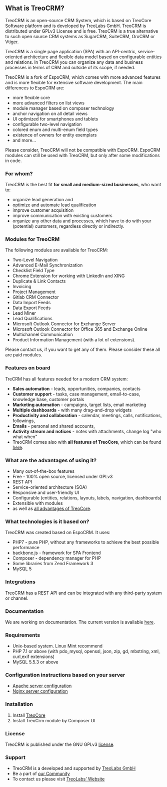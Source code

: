 ## What is TreoCRM?
TreoCRM is an open-source CRM System, which is based on TreoCore Software platform and is developed by TreoLabs GmbH. TreoCRM is distributed under GPLv3 License and is free. TreoCRM is a true alternative to such open source CRM systems as SugarCRM, SuiteCRM, OroCRM or Vtiger.

TreoCRM is a single page application (SPA) with an API-centric, service-oriented architecture and flexible data model based on configurable entities and relations. In TreoCRM you can organize any data and business processes in terms of CRM and outside of its scope, if needed.

TreoCRM is a fork of EspoCRM, which comes with more advanced features and is more flexible for extensive software development. The main differences to EspoCRM are: 
* more flexible core 
* more advanced filters on list views
* module manager based on composer technology
* anchor navigation on all detail views
* UI optimized for smartphones and tablets
* configurable two-level navigation
* colored enum and multi-enum field types
* existence of owners for entity exemplars
* and more...

Please consider, TreoCRM will not be compatible with EspoCRM. EspoCRM modules can still be used with TreoCRM, but only after some modifications in code.

### For whom?
TreoCRM is the best fit **for small and medium-sized businesses**, who want to:
* organize lead generation and 
* optimize and automate lead qualification
* improve customer acquisition
* improve communication with existing customers
* organize any other data and processes, which have to do with your (potential) customers, regardless directly or indirectly.

### Modules for TreoCRM
The following modules are available for TreoCRM:
* Two-Level Navigation
* Advanced E-Mail Synchronization
* Checklist Field Type
* Chrome Extension for working with LinkedIn and XING
* Duplicate & Link Contacts
* Invoicing
* Project Management
* Gitlab CRM Connector
* Data Import Feeds
* Data Export Feeds
* Lead Miner
* Lead Qualifications
* Microsoft Outlook Connector for Exchange Server
* Microsoft Outlook Connector for Office 365 and Exchange Online
* Multichannel Communication
* Product Information Management (with a lot of extensions).

Please contact us, if you want to get any of them. Please consider these all are paid modules.

### Features on board
TreCRM has all features needed for a modern CRM system:
* **Sales automation** - leads, opportunities, companies, contacts
* **Customer support** - tasks, case management, email-to-case, knowledge base, customer portals
* **Marketing automation** - campaigns, target lists, email marketing
* **Multiple dashboards** - with many drag-and-drop widgets 
* **Productivity and collaboration** - calendar, meetings, calls, notifications, followings,
* **Emails** - personal and shared accounts,
* **Activity stream and notices** - notes with attachments, change log "who what when"
* TreoCRM comes also with **all features of TreoCore**, which can be found [here](https://github.com/treolabs/treocore).

### What are the advantages of using it?
* Many out-of-the-box features
* Free - 100% open source, licensed under GPLv3
* REST API
* Service-oriented architecture (SOA)
* Responsive and user-friendly UI
* Configurable (entities, relations, layouts, labels, navigation, dashboards)
* Extensible with modules
* as well as [all advantages of TreoCore](https://github.com/treolabs/treocore).

### What technologies is it based on?
TreoCRM was created based on EspoCRM. It uses:
* PHP7 - pure PHP, without any frameworks to achieve the best possible performance
* backbone.js - framework for SPA Frontend
* Composer - dependency manager for PHP
* Some libraries from Zend Framework 3
* MySQL 5

### Integrations
TreoCRM has a REST API and can be integrated with any third-party system or channel.

### Documentation
We are working on documentation. The current version is available [here](https://treopim.com/help).

### Requirements

* Unix-based system. Linux Mint recommend
* PHP 7.1 or above (with pdo_mysql, openssl, json, zip, gd, mbstring, xml, curl,exif extensions)
* MySQL 5.5.3 or above

### Configuration instructions based on your server
* [Apache server configuration](https://github.com/treolabs/treocore/blob/master/docs/en/administration/apache-server-configuration.md)
* [Nginx server configuration](https://github.com/treolabs/treocore/blob/master/docs/en/administration/nginx-server-configuration.md)

### Installation
1. Install [TreoCore](https://github.com/treolabs/treocore#installation)
2. Install TreoCrm module by Composer UI

### License

TreoCRM is published under the GNU GPLv3 [license](LICENSE.txt).

### Support

- TreoCRM is a developed and supported by [TreoLabs GmbH](https://treolabs.com/)
- Be a part of [our Community](https://community.treolabs.com/)
- To contact us please visit [TreoLabs’ Website](https://treolabs.com/)
